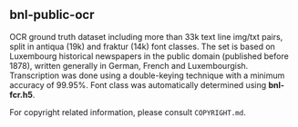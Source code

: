 ## bnl-public-ocr

OCR ground truth dataset including more than 33k text line img/txt pairs, split in antiqua (19k) and fraktur (14k) font classes.
The set is based on Luxembourg historical newspapers in the public domain (published before 1878), written generally in German, French and Luxembourgish.
Transcription was done using a double-keying technique with a minimum accuracy of 99.95%.
Font class was automatically determined using **bnl-fcr.h5**.<br>

For copyright related information, please consult `COPYRIGHT.md`.